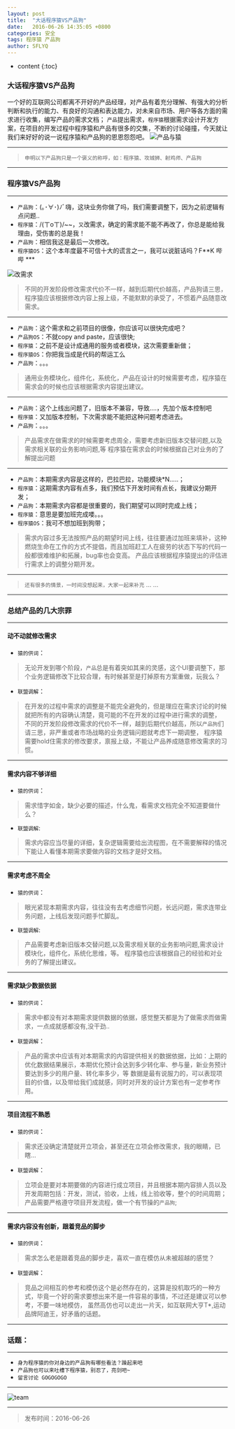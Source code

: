 ```yaml
---
layout: post
title:  "大话程序猿VS产品狗"
date:   2016-06-26 14:35:05 +0800
categories: 安全
tags: 程序猿 产品狗
author: SFLYQ
---
```


* content
{:toc}

### 大话程序猿VS产品狗

一个好的互联网公司都离不开好的产品经理，对产品有着充分理解、有强大的分析判断和执行的能力、有良好的沟通和表达能力，对未来自市场、用户等各方面的需求进行收集，编写产品的需求文档；
`产品`提出需求，`程序猿`根据需求设计开发方案，在项目的开发过程中程序猿和产品有很多的交集，不断的讨论碰撞，今天就让我们来好好的说一说程序猿和产品狗的恩恩怨怨吧。
![产品与猿](http://blog.thankbabe.com/imgs/cxy-cpg.jpg) 








---

>`申明以下产品狗只是一个褒义的称呼，如：程序猿、攻城狮、射鸡师、产品狗`

---

### 程序猿VS产品狗

---

* `产品狗`：(｡･∀･)ﾉﾞ嗨，这块业务你做了吗，我们需要调整下，因为之前逻辑有点问题..    
* `程序猿`：/(ㄒoㄒ)/~~，`又`改需求，确定的需求能不能不再改了，你总是能给我理由，受伤害的总是我！
* `产品狗`：相信我这是最后一次修改。
* `程序猿OS`：这个本年度最不可信十大的谎言之一，我可以说脏话吗？F**K 哔哔 ***

![改需求](http://blog.thankbabe.com/imgs/cxy-gxq.jpg)    

> 不同的开发阶段修改需求代价不一样，越到后期代价越高，产品狗请三思，程序猿应该根据修改内容上报上级，不能默默的承受了，不惯着产品随意改需求。

---

* `产品狗`：这个需求和之前项目的很像，你应该可以很快完成吧？ 
* `产品狗OS`：不就copy and paste，应该很快;
* `程序猿`：之前不是设计成通用的服务或者模块，这次需要重新做；
* `程序猿OS`：你把我当成是代码的帮运工么
* `产品狗`：。。。

> 通用业务模块化，组件化，系统化，产品在设计的时候需要考虑，程序猿在需求会的时候也应该根据需求内容提出建议。  

---

* `产品狗`：这个上线出问题了，旧版本不兼容，导致....，先加个版本控制吧
* `程序猿`：又加版本控制，下次需求能不能把这种问题考虑进去。
* `产品狗`：。。。

> 产品需求在做需求的时候需要考虑周全，需要考虑新旧版本交替问题,以及需求相关联的业务影响问题,等
程序猿在需求会的时候根据自己对业务的了解提出问题

---

* `产品狗`：本期需求内容是这样的，巴拉巴拉，功能模块*N.....；
* `程序猿`：这期需求内容有点多，我们预估下开发时间有点长，我建议分期开发；
* `产品狗`：本期需求内容都是很重要的，我们期望可以同时完成上线；
* `程序猿`：意思是要加班完成喽。。。
* `程序猿OS`：我可不想加班到狗带；

> 需求内容过多无法按照产品的期望时间上线，往往要通过加班来填补，这种燃烧生命在工作的方式不提倡，而且加班赶工人在疲劳的状态下写的代码一般都很难维护和拓展，bug率也会变高。
产品应该根据程序猿提出的评估进行需求上的调整分期开发。

---

> `还有很多的情景，一时间没想起来，大家一起来补充`
... ...

---

### 总结产品的几大宗罪

---

#### 动不动就修改需求      

* `猿的供词`：    

> 无论开发到哪个阶段，`产品`总是有着突如其来的灵感，这个UI要调整下，那个业务逻辑修改下比较合理，有时候甚至是打掉原有方案重做，玩我么？

* `联盟调解`：    

> 在开发的过程中需求的调整是不能完全避免的，但是理应在需求讨论的时候就把所有的内容确认清楚，竟可能的不在开发的过程中进行需求的调整，
不同的开发阶段修改需求的代价不一样，越到后期代价越高，所以`产品狗`们请三思，非严重或者市场战略的业务逻辑问题就考虑下一期调整，
程序猿需要hold住需求的修改要求，禀报上级，不能让产品养成随意修改需求的习惯。

---

#### 需求内容不够详细

* `猿的供词`：   

> 需求惜字如金，缺少必要的描述，什么鬼，看需求文档完全不知道要做什么？

* `联盟调解`:    

> 需求内容应当尽量的详细，复杂逻辑需要给出流程图，在不需要解释的情况下能让人看懂本期需求要做内容的文档才是好文档。

---

#### 需求考虑不周全

* `猿的供词`：   

> 眼光紧现本期需求内容，往往没有去考虑细节问题，长远问题，需求连带业务问题，上线后发现问题手忙脚乱。 

* `联盟调解`:   

> 产品需要考虑新旧版本交替问题,以及需求相关联的业务影响问题,需求设计模块化，组件化，系统化思维，等。
程序猿也应该根据自己的经验和对业务的了解提出建议。

---

#### 需求缺少数据依据  

* `猿的供词`：

> 需求中都没有对本期需求提供数据的依据，感觉整天都是为了做需求而做需求，一点成就感都没有,没干劲..

* `联盟调解`： 

> 产品的需求中应该有对本期需求的内容提供相关的数据依据，比如：上期的优化数据结果展示，本期优化预计会达到多少转化率、参与量，新业务预计要达到多少的用户量、转化率多少，等
数据是最有说服力的，可以表现项目的价值，以及带给我们成就感，同时对开发的设计方案也有一定参考作用。

---

#### 项目流程不熟悉    

* `猿的供词`：  

> 需求还没确定清楚就开立项会，甚至还在立项会修改需求，我的眼睛，已瞎...

* `联盟调解`：   

> 立项会是要对本期要做的内容进行成立项目，并且根据本期内容排人员以及开发周期包括：开发，测试，验收，上线，线上验收等，整个的时间周期；
产品需要严格遵守项目开发流程，做一个有节操的`产品狗`;

---
#### 需求内容没有创新，跟着竞品的脚步   

* `猿的供词`：  

> 需求怎么老是跟着竞品的脚步走，喜欢一直在模仿从未被超越的感觉？

* `联盟调解`：   

> 竞品之间相互的参考和模仿这个是必然存在的，这算是投机取巧的一种方式，毕竟一个好的需求要想出来不是一件容易的事情，不过还是建议可以参考，不要一味地模仿，
虽然高仿也可以走出一片天，如互联网大亨T*,运动品牌阿迪王，好矛盾的话题。

---

### 话题：  

---

* `身为程序猿的你对身边的产品狗有哪些看法？躁起来吧`    
* `产品狗也可以来吐槽下程序猿，别忍了，亮剑吧~`    
* `留言讨论 GOGOGOGO`    

---

![team](http://blog.thankbabe.com/imgs/team.jpg)   

---

> 发布时间：2016-06-26